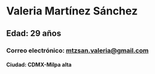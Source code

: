# Valeria Martínez Sánchez 
## Edad: 29 años
### Correo electrónico: mtzsan.valeria@gmail.com
#### Ciudad: CDMX-Milpa alta